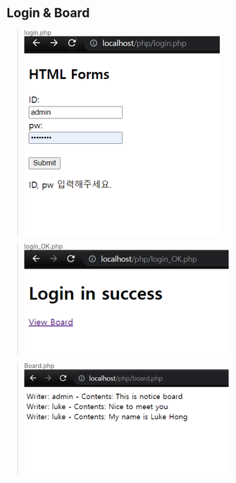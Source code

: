 # Login & Board

> login.php
<img src="login.PNG"></img>

> login_OK.php
<img src="login_OK.PNG"></img>

> Board.php
<img src="board.PNG"></img>